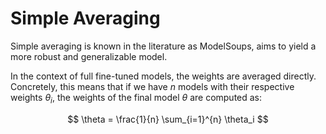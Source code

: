 # Simple Averaging

Simple averaging is known in the literature as ModelSoups, aims to yield a more robust and generalizable model. 

In the context of full fine-tuned models, the weights are averaged directly. Concretely, this means that if we have $n$ models with their respective weights $\theta_i$, the weights of the final model $\theta$ are computed as:

$$ \theta = \frac{1}{n} \sum_{i=1}^{n} \theta_i $$

